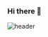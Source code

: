 ### Hi there 👋

![header](https://capsule-render.vercel.app/api?type=waving&color=FCDB0B&height=250&section=header&text=welcome%20to%20my%20githup&fontSize=50)


<!--
- 🔭 
- 🌱 I’m currently learning ...
- 👯 I’m looking to collaborate on ...
- 🤔 I’m looking for help with ...
- 💬 Ask me about ...
- 📫 How to reach me: ...
- 😄 Pronouns: ...
- ⚡ Fun fact: ...
-->
